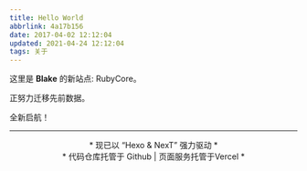 ```yaml
---
title: Hello World
abbrlink: 4a17b156
date: 2017-04-02 12:12:04
updated: 2021-04-24 12:12:04
tags: 关于
---
```

这里是 **Blake** 的新站点: RubyCore。

正努力迁移先前数据。

全新启航！
<!--more-->

---

<center>* 现已以 “Hexo & NexT” 强力驱动 *</center>
<center>* 代码仓库托管于 Github | 页面服务托管于Vercel *</center>